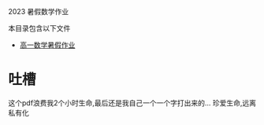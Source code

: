 2023 暑假数学作业

本目录包含以下文件
- [高一数学暑假作业](高一数学暑假作业（学生版）.pdf)

# 吐槽

这个pdf浪费我2个小时生命,最后还是我自己一个一个字打出来的...
珍爱生命,远离私有化